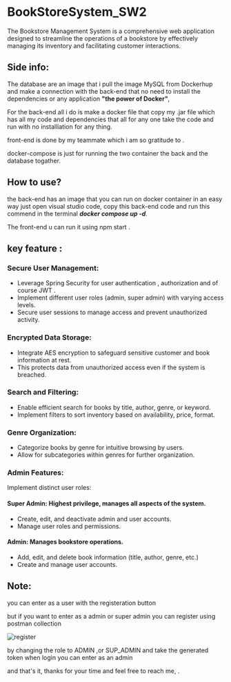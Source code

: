 # BookStoreSystem_SW2
The Bookstore Management System is a comprehensive web application  designed to streamline the operations of a bookstore by effectively  managing its inventory and facilitating customer interactions.

## Side info:
The database are an image that i pull the image MySQL from Dockerhup and make a connection with the back-end that no need to install the dependencies or any application  **"the power of Docker"**,

For the back-end all i do is make a docker file that copy my .jar file which has all my code and dependencies that all for any one take the code and run with no installiation for any thing.

front-end is done by my teammate which i am so gratitude to .

docker-compose is just for running the two container the back and the database togather.
## How to use?
the back-end has an image that you can run on docker container in an easy way 
just open visual studio code, copy this back-end code and run this commend in the terminal 
***docker compose up -d***.

The front-end u can run it using npm start .

## key feature :

### Secure User Management:

- Leverage Spring Security for user authentication , authorization and of course JWT .
- Implement different user roles (admin, super admin) with varying access levels.
- Secure user sessions to manage access and prevent unauthorized activity.

### Encrypted Data Storage:

- Integrate AES encryption to safeguard sensitive customer and book information at rest.
- This protects data from unauthorized access even if the system is breached.

### Search and Filtering:

- Enable efficient search for books by title, author, genre, or keyword.
- Implement filters to sort inventory based on availability, price, format.

### Genre Organization:

- Categorize books by genre for intuitive browsing by users.
- Allow for subcategories within genres for further organization.

### Admin Features:

Implement distinct user roles:
#### Super Admin: Highest privilege, manages all aspects of the system.
- Create, edit, and deactivate admin and user accounts.
- Manage user roles and permissions.
  
#### Admin: Manages bookstore operations.
- Add, edit, and delete book information (title, author, genre, etc.)
- Create and manage user accounts.

## Note:
you can enter as a user with the registeration button 

but if you want to enter as a admin or super admin you can register using postman collection


![register](https://github.com/Yosofhatem/BookStore_SW2/assets/99391572/b9bf98c2-362b-4546-a8db-d1161dad7ef0)

by changing the role to ADMIN ,or SUP_ADMIN and take the generated token when login you can enter as an admin

and that's it, thanks for your time and feel free to reach me, .

